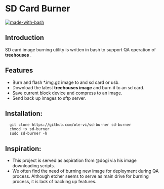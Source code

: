 # SD Card Burner
[![made-with-bash](https://img.shields.io/badge/Made%20with-Bash-1f425f.svg)](https://www.gnu.org/software/bash/) 

## Introduction 
SD card image burning utility is written in bash to support QA operation of **treehouses** .

## Features
 - Burn and flash \*.img.gz image to and sd card or usb.
 - Download the latest **treehouses image** and burn it to an sd card.
 - Save current block device and compress to an image.
 - Send back up images to sftp server. 

## Installation:
```
  git clone https://github.com/ole-vi/sd-burner sd-burner
  chmod +x sd-burner
  sudo sd-burner -h 
```

## Inspiration:
 - This project is served as aspiration from @dogi via his image downloading scripts. 
 - We often find the need of burning new image for deployment during QA process. Although etcher seems to serve as main drive for burning process, it is lack of backing up features. 
